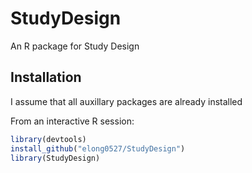 StudyDesign
=========

An R package for Study Design

## Installation ##

I assume that all auxillary packages are already installed

From an interactive R session:

```r
library(devtools)
install_github("elong0527/StudyDesign")
library(StudyDesign)
```
